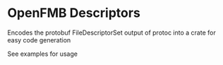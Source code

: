 # OpenFMB Descriptors

Encodes the protobuf FileDescriptorSet output of protoc into a crate
for easy code generation

See examples for usage
